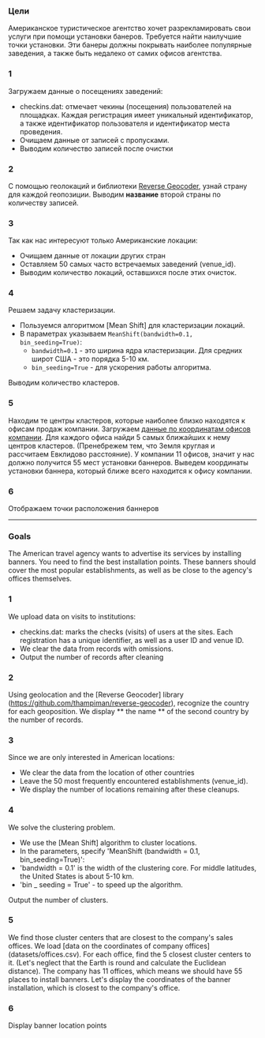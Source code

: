 ### Цели
Американское туристическое агентство хочет разрекламировать свои услуги при помощи установки банеров. 
Требуется найти наилучшие точки установки. 
Эти банеры должны покрывать наиболее популярные заведения, а также быть недалеко от самих офисов агентства.

### 1
Загружаем данные о посещениях заведений: 
- checkins.dat: отмечает чекины (посещения) пользователей на площадках. Каждая регистрация имеет уникальный             идентификатор,              а       также идентификатор пользователя и идентификатор места проведения.
- Очищаем данные от записей с пропусками. 
- Выводим количество записей после очистки

### 2
С помощью геолокаций и библиотеки [Reverse Geocoder](https://github.com/thampiman/reverse-geocoder),
узнай страну для каждой геопозиции.
Выводим **название** второй страны по количеству записей.

### 3
Так как нас интересуют только Американские локации:
- Очищаем данные от локации других стран
- Оставляем 50 самых часто встречаемых заведений (venue_id).
- Выводим количество локаций, оставшихся после этих очисток.

### 4
Решаем задачу кластеризации. 
- Пользуемся алгоритмом [Mean Shift] для кластеризации локаций. 
- В параметрах указываем `MeanShift(bandwidth=0.1, bin_seeding=True)`:
    - `bandwidth=0.1` - это ширина ядра кластеризации. Для средних широт США - это порядка 5-10 км. 
    - `bin_seeding=True` - для ускорения работы алгоритма.
    
Выводим количество кластеров.

### 5
Находим те центры кластеров, которые наиболее близко находятся к офисам продаж компании.
Загружаем [данные по координатам офисов компании](datasets/offices.csv). Для каждого офиса найди 5 самых ближайших к нему центров кластеров. 
(Пренебрежем тем, что Земля круглая и рассчитаем Евклидово расстояние).
У компании 11 офисов, значит у нас должно получится 55 мест установки баннеров. 
Выведем координаты установки баннера, который ближе всего находится к офису компании.

### 6
Отображаем точки расположения баннеров
_________________________________________________________________________________________________________________________

### Goals
The American travel agency wants to advertise its services by installing banners.
You need to find the best installation points.
These banners should cover the most popular establishments, as well as be close to the agency's offices themselves.

### 1
We upload data on visits to institutions:
- checkins.dat: marks the checks (visits) of users at the sites. Each registration has a unique identifier, as well as a user ID and venue ID.
- We clear the data from records with omissions.
- Output the number of records after cleaning

### 2
Using geolocation and the [Reverse Geocoder] library (https://github.com/thampiman/reverse-geocoder),
recognize the country for each geoposition.
We display ** the name ** of the second country by the number of records.

### 3
Since we are only interested in American locations:
- We clear the data from the location of other countries
- Leave the 50 most frequently encountered establishments (venue_id).
- We display the number of locations remaining after these cleanups.

### 4
We solve the clustering problem.
- We use the [Mean Shift] algorithm to cluster locations.
- In the parameters, specify 'MeanShift (bandwidth = 0.1, bin_seeding=True)':
- 'bandwidth = 0.1' is the width of the clustering core. For middle latitudes, the United States is about 5-10 km.
- 'bin _ seeding = True' - to speed up the algorithm.

Output the number of clusters.

### 5
We find those cluster centers that are closest to the company's sales offices.
We load [data on the coordinates of company offices] (datasets/offices.csv). For each office, find the 5 closest cluster centers to it.
(Let's neglect that the Earth is round and calculate the Euclidean distance).
The company has 11 offices, which means we should have 55 places to install banners.
Let's display the coordinates of the banner installation, which is closest to the company's office.

### 6
Display banner location points